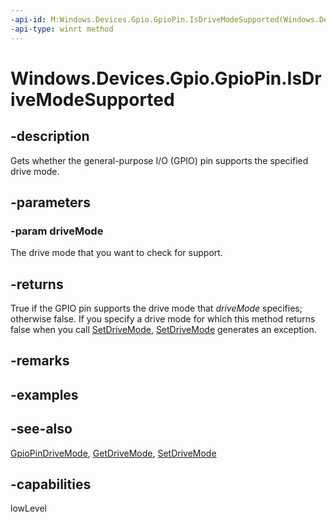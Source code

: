 ```yaml
---
-api-id: M:Windows.Devices.Gpio.GpioPin.IsDriveModeSupported(Windows.Devices.Gpio.GpioPinDriveMode)
-api-type: winrt method
---
```


<!-- Method syntax
public bool IsDriveModeSupported(Windows.Devices.Gpio.GpioPinDriveMode driveMode)
-->

# Windows.Devices.Gpio.GpioPin.IsDriveModeSupported

## -description
Gets whether the general-purpose I/O (GPIO) pin supports the specified drive mode.

## -parameters
### -param driveMode
The drive mode that you want to check for support.

## -returns
True if the GPIO pin supports the drive mode that *driveMode* specifies; otherwise false. If you specify a drive mode for which this method returns false when you call [SetDriveMode](gpiopin_setdrivemode_419000462.md), [SetDriveMode](gpiopin_setdrivemode_419000462.md) generates an exception.

## -remarks

## -examples

## -see-also
[GpioPinDriveMode](gpiopindrivemode.md), [GetDriveMode](gpiopin_getdrivemode_1456675415.md), [SetDriveMode](gpiopin_setdrivemode_419000462.md)

## -capabilities
lowLevel
